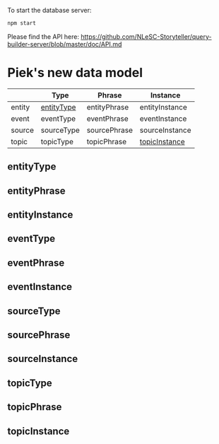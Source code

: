 To start the database server:
```bash
npm start
```

Please find the API here: https://github.com/NLeSC-Storyteller/query-builder-server/blob/master/doc/API.md


# Piek's new data model

|   | Type | Phrase  | Instance  |
|---|---|---|---|
| entity | [entityType](#entityType) | entityPhrase | entityInstance |
| event | eventType | eventPhrase | eventInstance |
| source | sourceType | sourcePhrase | sourceInstance |
| topic | topicType | topicPhrase | [topicInstance](#topicinstance) |



## entityType

## entityPhrase

## entityInstance

## eventType

## eventPhrase

## eventInstance

## sourceType

## sourcePhrase

## sourceInstance

## topicType

## topicPhrase

## topicInstance


